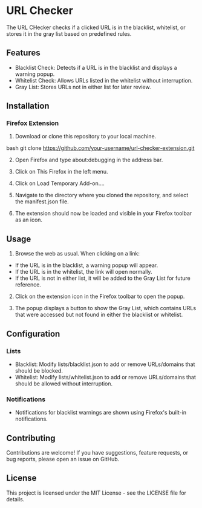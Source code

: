 # URL Checker 
The URL CHecker checks if a clicked URL is in the blacklist, whitelist, or stores it in the gray list based on predefined rules.

## Features
* Blacklist Check: Detects if a URL is in the blacklist and displays a warning popup.
* Whitelist Check: Allows URLs listed in the whitelist without interruption.
* Gray List: Stores URLs not in either list for later review.

## Installation
### Firefox Extension
1. Download or clone this repository to your local machine.

bash
    git clone https://github.com/your-username/url-checker-extension.git

2. Open Firefox and type about:debugging in the address bar.

3. Click on This Firefox in the left menu.

4. Click on Load Temporary Add-on....

5. Navigate to the directory where you cloned the repository, and select the manifest.json file.

6. The extension should now be loaded and visible in your Firefox toolbar as an icon.

## Usage
1. Browse the web as usual. When clicking on a link:

* If the URL is in the blacklist, a warning popup will appear.
* If the URL is in the whitelist, the link will open normally.
* If the URL is not in either list, it will be added to the Gray List for future reference.

2. Click on the extension icon in the Firefox toolbar to open the popup.

3. The popup displays a button to show the Gray List, which contains URLs that were accessed but not found in either the blacklist or whitelist.

## Configuration
### Lists
* Blacklist: Modify lists/blacklist.json to add or remove URLs/domains that should be blocked.
* Whitelist: Modify lists/whitelist.json to add or remove URLs/domains that should be allowed without interruption.

### Notifications
* Notifications for blacklist warnings are shown using Firefox's built-in notifications.

## Contributing
Contributions are welcome! If you have suggestions, feature requests, or bug reports, please open an issue on GitHub.

## License
This project is licensed under the MIT License - see the LICENSE file for details.